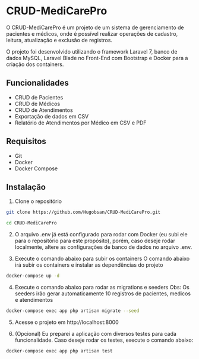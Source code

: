 # CRUD-MediCarePro
O CRUD-MediCarePro é um projeto de um sistema de gerenciamento de pacientes e médicos, onde é possível realizar operações de cadastro, leitura, atualização e exclusão de registros.

O projeto foi desenvolvido utilizando o framework Laravel 7, banco de dados MySQL, Laravel Blade no Front-End com Bootstrap e Docker para a criação dos containers.

## Funcionalidades
- CRUD de Pacientes
- CRUD de Médicos
- CRUD de Atendimentos
- Exportação de dados em CSV
- Relatório de Atendimentos por Médico em CSV e PDF

## Requisitos
- Git
- Docker
- Docker Compose

## Instalação

1. Clone o repositório
```bash
git clone https://github.com/Hugobsan/CRUD-MediCarePro.git

cd CRUD-MediCarePro
```

2. O arquivo .env já está configurado para rodar com Docker (eu subi ele para o repositório para este propósito), porém, caso deseje rodar localmente, altere as configurações de banco de dados no arquivo .env.

3. Execute o comando abaixo para subir os containers
O comando abaixo irá subir os containers e instalar as dependências do projeto
```bash
docker-compose up -d
```

4. Execute o comando abaixo para rodar as migrations e seeders
Obs: Os seeders irão gerar automaticamente 10 registros de pacientes, medicos e atendimentos
```bash
docker-compose exec app php artisan migrate --seed
```

5. Acesse o projeto em http://localhost:8000

6. (Opcional) Eu preparei a aplicação com diversos testes para cada funcionalidade. Caso deseje rodar os testes, execute o comando abaixo:
```bash
docker-compose exec app php artisan test
```